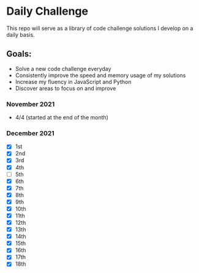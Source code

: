 # Daily Challenge

This repo will serve as a library of code challenge solutions I develop on a daily basis.

## Goals:

- Solve a new code challenge everyday
- Consistently improve the speed and memory usage of my solutions
- Increase my fluency in JavaScript and Python
- Discover areas to focus on and improve

### November 2021

- 4/4 (started at the end of the month)

### December 2021

- [x] 1st
- [x] 2nd
- [x] 3rd
- [x] 4th
- [ ] 5th
- [x] 6th
- [x] 7th
- [x] 8th
- [x] 9th
- [x] 10th
- [x] 11th
- [x] 12th
- [x] 13th
- [x] 14th
- [x] 15th
- [x] 16th
- [x] 17th
- [x] 18th
